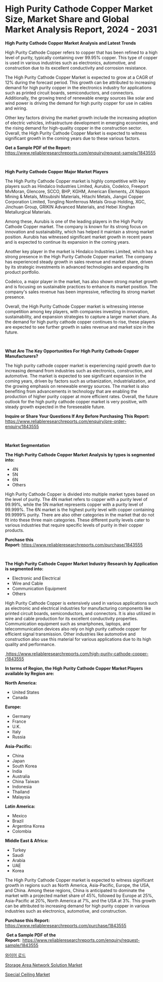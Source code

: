 <p><h1>High Purity Cathode Copper Market Size, Market Share and Global Market Analysis Report, 2024 - 2031</h1></p><p><strong>High Purity Cathode Copper Market Analysis and Latest Trends</strong></p>
<p><p>High Purity Cathode Copper refers to copper that has been refined to a high level of purity, typically containing over 99.95% copper. This type of copper is used in various industries such as electronics, automotive, and construction due to its excellent conductivity and corrosion resistance.</p><p>The High Purity Cathode Copper Market is expected to grow at a CAGR of 12% during the forecast period. This growth can be attributed to increasing demand for high purity copper in the electronics industry for applications such as printed circuit boards, semiconductors, and connectors. Additionally, the growing trend of renewable energy sources like solar and wind power is driving the demand for high purity copper for use in cables and wiring.</p><p>Other key factors driving the market growth include the increasing adoption of electric vehicles, infrastructure development in emerging economies, and the rising demand for high-quality copper in the construction sector. Overall, the High Purity Cathode Copper Market is expected to witness significant growth in the coming years due to these various factors.</p></p>
<p><strong>Get a Sample PDF of the Report:&nbsp;</strong> <a href="https://www.reliableresearchreports.com/enquiry/request-sample/1843555">https://www.reliableresearchreports.com/enquiry/request-sample/1843555</a></p>
<p>&nbsp;</p>
<p><strong>High Purity Cathode Copper Major Market Players</strong></p>
<p><p>The High Purity Cathode Copper market is highly competitive with key players such as Hindalco Industries Limited, Aurubis, Codelco, Freeport MvMoran, Glencore, SCCO, BHP, KGHM, American Elements, JX Nippon Mining & Metals, Mitsubishi Materials, Hitachi Metals, Jiangxi Copper Corporation Limited, Tongling Nonferrous Metals Group Holding, XGC, Jinchuan Group, GRIKIN Advanced Materials, and Hebei Xinghan Metallurgical Materials.</p><p>Among these, Aurubis is one of the leading players in the High Purity Cathode Copper market. The company is known for its strong focus on innovation and sustainability, which has helped it maintain a strong market position. Aurubis has witnessed significant market growth in recent years and is expected to continue its expansion in the coming years.</p><p>Another key player in the market is Hindalco Industries Limited, which has a strong presence in the High Purity Cathode Copper market. The company has experienced steady growth in sales revenue and market share, driven by its strategic investments in advanced technologies and expanding its product portfolio.</p><p>Codelco, a major player in the market, has also shown strong market growth and is focusing on sustainable practices to enhance its market position. The company's sales revenue has been impressive, reflecting its strong market presence.</p><p>Overall, the High Purity Cathode Copper market is witnessing intense competition among key players, with companies investing in innovation, sustainability, and expansion strategies to capture a larger market share. As the demand for high purity cathode copper continues to rise, these players are expected to see further growth in sales revenue and market size in the future.</p></p>
<p>&nbsp;</p>
<p><strong>What Are The Key Opportunities For High Purity Cathode Copper Manufacturers?</strong></p>
<p><p>The high purity cathode copper market is experiencing rapid growth due to increasing demand from industries such as electronics, construction, and automotive. The market is expected to see significant expansion in the coming years, driven by factors such as urbanization, industrialization, and the growing emphasis on renewable energy sources. The market is also benefiting from advancements in technology that are enabling the production of higher purity copper at more efficient rates. Overall, the future outlook for the high purity cathode copper market is very positive, with steady growth expected in the foreseeable future.</p></p>
<p><strong>Inquire or Share Your Questions If Any Before Purchasing This Report:</strong> <a href="https://www.reliableresearchreports.com/enquiry/pre-order-enquiry/1843555">https://www.reliableresearchreports.com/enquiry/pre-order-enquiry/1843555</a></p>
<p>&nbsp;</p>
<p><strong>Market Segmentation</strong></p>
<p><strong>The High Purity Cathode Copper Market Analysis by types is segmented into:</strong></p>
<p><ul><li>4N</li><li>5N</li><li>6N</li><li>Others</li></ul></p>
<p><p>High Purity Cathode Copper is divided into multiple market types based on the level of purity. The 4N market refers to copper with a purity level of 99.99%, while the 5N market represents copper with a purity level of 99.999%. The 6N market is the highest purity level with copper containing 99.9999% purity. There are also other categories in the market that do not fit into these three main categories. These different purity levels cater to various industries that require specific levels of purity in their copper products.</p></p>
<p><strong>Purchase this Report:&nbsp;</strong><a href="https://www.reliableresearchreports.com/purchase/1843555">https://www.reliableresearchreports.com/purchase/1843555</a></p>
<p>&nbsp;</p>
<p><strong>The High Purity Cathode Copper Market Industry Research by Application is segmented into:</strong></p>
<p><ul><li>Electronic and Electrical</li><li>Wire and Cable</li><li>Communication Equipment</li><li>Others</li></ul></p>
<p><p>High Purity Cathode Copper is extensively used in various applications such as electronic and electrical industries for manufacturing components like printed circuit boards, semiconductors, and connectors. It is also utilized in wire and cable production for its excellent conductivity properties. Communication equipment such as smartphones, laptops, and telecommunication devices also rely on high purity cathode copper for efficient signal transmission. Other industries like automotive and construction also use this material for various applications due to its high quality and performance.</p></p>
<p><a href="https://www.reliableresearchreports.com/high-purity-cathode-copper-r1843555">&nbsp;https://www.reliableresearchreports.com/high-purity-cathode-copper-r1843555</a></p>
<p><strong>In terms of Region, the High Purity Cathode Copper Market Players available by Region are:</strong></p>
<p>
    <p> <strong> North America: </strong>
        <ul>
            <li>United States</li>
            <li>Canada</li>
        </ul>
        </p> 
    <p> <strong> Europe: </strong>
        <ul>
            <li>Germany</li>
            <li>France</li>
            <li>U.K.</li>
            <li>Italy</li>
            <li>Russia</li>
        </ul>
        </p> 
    <p> <strong> Asia-Pacific: </strong>
        <ul>
            <li>China</li>
            <li>Japan</li>
            <li>South Korea</li>
            <li>India</li>
            <li>Australia</li>
            <li>China Taiwan</li>
            <li>Indonesia</li>
            <li>Thailand</li>
            <li>Malaysia</li>
        </ul>
        </p> 
    <p> <strong> Latin America: </strong>
        <ul>
            <li>Mexico</li>
            <li>Brazil</li>
            <li>Argentina Korea</li>
            <li>Colombia</li>
        </ul>
        </p> 
    <p> <strong> Middle East & Africa: </strong>
        <ul>
            <li>Turkey</li>
            <li>Saudi</li>
            <li>Arabia</li>
            <li>UAE</li>
            <li>Korea</li>
        </ul>
    </p>
    </p>
<p><p>The High Purity Cathode Copper market is expected to witness significant growth in regions such as North America, Asia-Pacific, Europe, the USA, and China. Among these regions, China is anticipated to dominate the market with a projected market share of 45%, followed by Europe at 25%, Asia-Pacific at 20%, North America at 7%, and the USA at 3%. This growth can be attributed to increasing demand for high purity copper in various industries such as electronics, automotive, and construction.</p></p>
<p><strong>Purchase this Report: </strong><a href="https://www.reliableresearchreports.com/purchase/1843555">https://www.reliableresearchreports.com/purchase/1843555</a></p>
<p>&nbsp;<strong>Get a Sample PDF of the Report:&nbsp;&nbsp;</strong><a href="https://www.reliableresearchreports.com/enquiry/request-sample/1843555">https://www.reliableresearchreports.com/enquiry/request-sample/1843555</a></p>
<p><strong></strong></p>
<p><p><a href="https://github.com/admichael111/Market-Research-Report-List-2/blob/main/14918188886.md">와이어 로드</a></p><p><a href="https://github.com/marthawweekley82024/Market-Research-Report-List-1/blob/main/storage-area-network-solution-market.md">Storage Area Network Solution Market</a></p><p><a href="https://view.publitas.com/reportprime-1/global-special-ceiling-market-size-and-market-trends-analysis-by-regional-outlook-competitive-strategies-forecasted-for-period-from-2024-to-2031/">Special Ceiling Market</a></p></p>